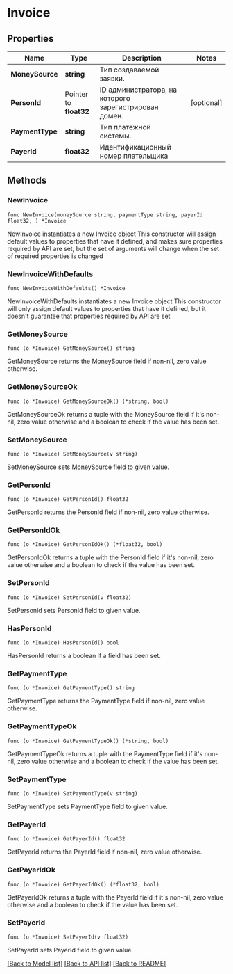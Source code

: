 # Invoice

## Properties

Name | Type | Description | Notes
------------ | ------------- | ------------- | -------------
**MoneySource** | **string** | Тип создаваемой заявки. | 
**PersonId** | Pointer to **float32** | ID администратора, на которого зарегистрирован домен. | [optional] 
**PaymentType** | **string** | Тип платежной системы. | 
**PayerId** | **float32** | Идентификационный номер плательщика | 

## Methods

### NewInvoice

`func NewInvoice(moneySource string, paymentType string, payerId float32, ) *Invoice`

NewInvoice instantiates a new Invoice object
This constructor will assign default values to properties that have it defined,
and makes sure properties required by API are set, but the set of arguments
will change when the set of required properties is changed

### NewInvoiceWithDefaults

`func NewInvoiceWithDefaults() *Invoice`

NewInvoiceWithDefaults instantiates a new Invoice object
This constructor will only assign default values to properties that have it defined,
but it doesn't guarantee that properties required by API are set

### GetMoneySource

`func (o *Invoice) GetMoneySource() string`

GetMoneySource returns the MoneySource field if non-nil, zero value otherwise.

### GetMoneySourceOk

`func (o *Invoice) GetMoneySourceOk() (*string, bool)`

GetMoneySourceOk returns a tuple with the MoneySource field if it's non-nil, zero value otherwise
and a boolean to check if the value has been set.

### SetMoneySource

`func (o *Invoice) SetMoneySource(v string)`

SetMoneySource sets MoneySource field to given value.


### GetPersonId

`func (o *Invoice) GetPersonId() float32`

GetPersonId returns the PersonId field if non-nil, zero value otherwise.

### GetPersonIdOk

`func (o *Invoice) GetPersonIdOk() (*float32, bool)`

GetPersonIdOk returns a tuple with the PersonId field if it's non-nil, zero value otherwise
and a boolean to check if the value has been set.

### SetPersonId

`func (o *Invoice) SetPersonId(v float32)`

SetPersonId sets PersonId field to given value.

### HasPersonId

`func (o *Invoice) HasPersonId() bool`

HasPersonId returns a boolean if a field has been set.

### GetPaymentType

`func (o *Invoice) GetPaymentType() string`

GetPaymentType returns the PaymentType field if non-nil, zero value otherwise.

### GetPaymentTypeOk

`func (o *Invoice) GetPaymentTypeOk() (*string, bool)`

GetPaymentTypeOk returns a tuple with the PaymentType field if it's non-nil, zero value otherwise
and a boolean to check if the value has been set.

### SetPaymentType

`func (o *Invoice) SetPaymentType(v string)`

SetPaymentType sets PaymentType field to given value.


### GetPayerId

`func (o *Invoice) GetPayerId() float32`

GetPayerId returns the PayerId field if non-nil, zero value otherwise.

### GetPayerIdOk

`func (o *Invoice) GetPayerIdOk() (*float32, bool)`

GetPayerIdOk returns a tuple with the PayerId field if it's non-nil, zero value otherwise
and a boolean to check if the value has been set.

### SetPayerId

`func (o *Invoice) SetPayerId(v float32)`

SetPayerId sets PayerId field to given value.



[[Back to Model list]](../README.md#documentation-for-models) [[Back to API list]](../README.md#documentation-for-api-endpoints) [[Back to README]](../README.md)


